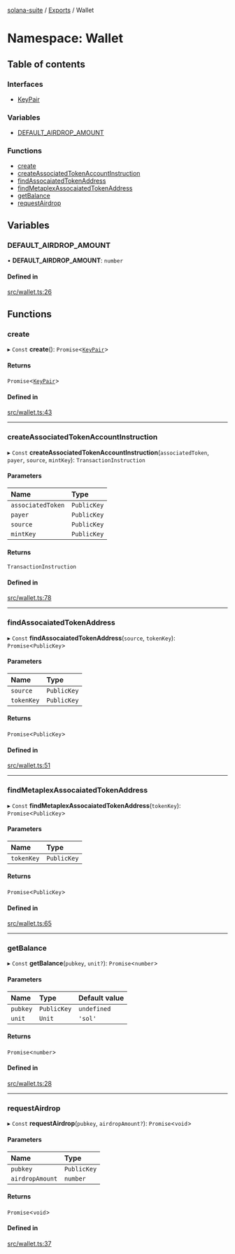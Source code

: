 [solana-suite](../README.md) / [Exports](../modules.md) / Wallet

# Namespace: Wallet

## Table of contents

### Interfaces

- [KeyPair](../interfaces/Wallet.KeyPair.md)

### Variables

- [DEFAULT\_AIRDROP\_AMOUNT](Wallet.md#default_airdrop_amount)

### Functions

- [create](Wallet.md#create)
- [createAssociatedTokenAccountInstruction](Wallet.md#createassociatedtokenaccountinstruction)
- [findAssocaiatedTokenAddress](Wallet.md#findassocaiatedtokenaddress)
- [findMetaplexAssocaiatedTokenAddress](Wallet.md#findmetaplexassocaiatedtokenaddress)
- [getBalance](Wallet.md#getbalance)
- [requestAirdrop](Wallet.md#requestairdrop)

## Variables

### DEFAULT\_AIRDROP\_AMOUNT

• **DEFAULT\_AIRDROP\_AMOUNT**: `number`

#### Defined in

[src/wallet.ts:26](https://github.com/fukaoi/solana-suite/blob/20fd35c/src/wallet.ts#L26)

## Functions

### create

▸ `Const` **create**(): `Promise`<[`KeyPair`](../interfaces/Wallet.KeyPair.md)\>

#### Returns

`Promise`<[`KeyPair`](../interfaces/Wallet.KeyPair.md)\>

#### Defined in

[src/wallet.ts:43](https://github.com/fukaoi/solana-suite/blob/20fd35c/src/wallet.ts#L43)

___

### createAssociatedTokenAccountInstruction

▸ `Const` **createAssociatedTokenAccountInstruction**(`associatedToken`, `payer`, `source`, `mintKey`): `TransactionInstruction`

#### Parameters

| Name | Type |
| :------ | :------ |
| `associatedToken` | `PublicKey` |
| `payer` | `PublicKey` |
| `source` | `PublicKey` |
| `mintKey` | `PublicKey` |

#### Returns

`TransactionInstruction`

#### Defined in

[src/wallet.ts:78](https://github.com/fukaoi/solana-suite/blob/20fd35c/src/wallet.ts#L78)

___

### findAssocaiatedTokenAddress

▸ `Const` **findAssocaiatedTokenAddress**(`source`, `tokenKey`): `Promise`<`PublicKey`\>

#### Parameters

| Name | Type |
| :------ | :------ |
| `source` | `PublicKey` |
| `tokenKey` | `PublicKey` |

#### Returns

`Promise`<`PublicKey`\>

#### Defined in

[src/wallet.ts:51](https://github.com/fukaoi/solana-suite/blob/20fd35c/src/wallet.ts#L51)

___

### findMetaplexAssocaiatedTokenAddress

▸ `Const` **findMetaplexAssocaiatedTokenAddress**(`tokenKey`): `Promise`<`PublicKey`\>

#### Parameters

| Name | Type |
| :------ | :------ |
| `tokenKey` | `PublicKey` |

#### Returns

`Promise`<`PublicKey`\>

#### Defined in

[src/wallet.ts:65](https://github.com/fukaoi/solana-suite/blob/20fd35c/src/wallet.ts#L65)

___

### getBalance

▸ `Const` **getBalance**(`pubkey`, `unit?`): `Promise`<`number`\>

#### Parameters

| Name | Type | Default value |
| :------ | :------ | :------ |
| `pubkey` | `PublicKey` | `undefined` |
| `unit` | `Unit` | `'sol'` |

#### Returns

`Promise`<`number`\>

#### Defined in

[src/wallet.ts:28](https://github.com/fukaoi/solana-suite/blob/20fd35c/src/wallet.ts#L28)

___

### requestAirdrop

▸ `Const` **requestAirdrop**(`pubkey`, `airdropAmount?`): `Promise`<`void`\>

#### Parameters

| Name | Type |
| :------ | :------ |
| `pubkey` | `PublicKey` |
| `airdropAmount` | `number` |

#### Returns

`Promise`<`void`\>

#### Defined in

[src/wallet.ts:37](https://github.com/fukaoi/solana-suite/blob/20fd35c/src/wallet.ts#L37)
